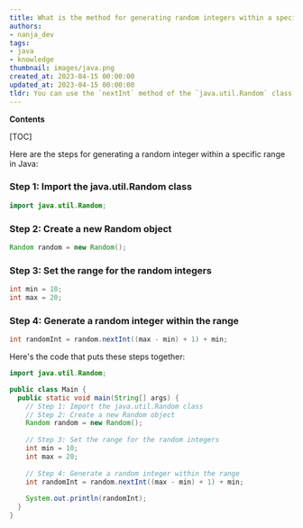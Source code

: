 ```yaml
---
title: What is the method for generating random integers within a specified range in Java?
authors:
- nanja_dev
tags:
- java
- knowledge
thumbnail: images/java.png
created_at: 2023-04-15 00:00:00
updated_at: 2023-04-15 00:00:00
tldr: You can use the `nextInt` method of the `java.util.Random` class to generate a random integer within a specific range.
---
```


**Contents**

[TOC]


Here are the steps for generating a random integer within a specific range in Java:

### Step 1: Import the java.util.Random class

```Java
import java.util.Random;
```

### Step 2: Create a new Random object

```Java
Random random = new Random();
```

### Step 3: Set the range for the random integers

```Java
int min = 10;
int max = 20;
```

### Step 4: Generate a random integer within the range

```Java
int randomInt = random.nextInt((max - min) + 1) + min;
```

Here's the code that puts these steps together:

```Java
import java.util.Random;

public class Main {
  public static void main(String[] args) {
    // Step 1: Import the java.util.Random class
    // Step 2: Create a new Random object
    Random random = new Random();
    
    // Step 3: Set the range for the random integers
    int min = 10;
    int max = 20;
    
    // Step 4: Generate a random integer within the range
    int randomInt = random.nextInt((max - min) + 1) + min;
    
    System.out.println(randomInt);
  }
}
```
